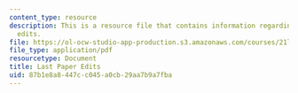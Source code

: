 ```yaml
---
content_type: resource
description: This is a resource file that contains information regarding last paper
  edits.
file: https://ol-ocw-studio-app-production.s3.amazonaws.com/courses/21l-705-major-authors-rewriting-genesis-paradise-lost-and-twentieth-century-fantasy-spring-2009/87b1e8a8447cc045a0cb29aa7b9a7fba_MIT21L_705S09_assn03.pdf
file_type: application/pdf
resourcetype: Document
title: Last Paper Edits
uid: 87b1e8a8-447c-c045-a0cb-29aa7b9a7fba
---
```

